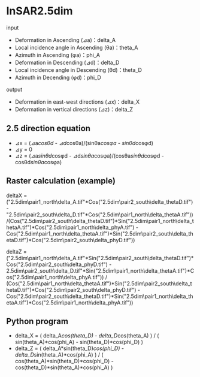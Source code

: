 # InSAR2.5dim

input
- Deformation in Ascending (⊿a)：delta_A
- Local incidence angle in Ascending (θa)：theta_A
- Azimuth in Ascending (φa)：phi_A
- Deformation in Descending (⊿d)：delta_D
- Local incidence angle in Descending (θd)：theta_D
- Azimuth in Decending (φd)：phi_D

output 
- Deformation in east-west directions (⊿x)：delta_X
- Deformation in vertical directions (⊿z)：delta_Z

## 2.5 direction equation
- ⊿x = (⊿a*cosθd - ⊿d*cosθa)/(sinθa*cosφa - sinθd*cosφd)
- ⊿y = 0
- ⊿z = (⊿a*sinθd*cosφd - ⊿d*sinθa*cosφa)/(cosθa*sinθd*cosφd - cosθd*sinθa*cosφa)

## Raster calculation (example)
deltaX = ("2.5dim\pair1_north\delta_A.tif"*Cos("2.5dim\pair2_south\delta_thetaD.tif") - "2.5dim\pair2_south\delta_D.tif"*Cos("2.5dim\pair1_north\delta_thetaA.tif")) /(Cos("2.5dim\pair2_south\delta_thetaD.tif")*Sin("2.5dim\pair1_north\delta_thetaA.tif")*Cos("2.5dim\pair1_north\delta_phyA.tif") -Cos("2.5dim\pair1_north\delta_thetaA.tif")*Sin("2.5dim\pair2_south\delta_thetaD.tif")*Cos("2.5dim\pair2_south\delta_phyD.tif"))

deltaZ = ("2.5dim\pair1_north\delta_A.tif"*Sin("2.5dim\pair2_south\delta_thetaD.tif")*Cos("2.5dim\pair2_south\delta_phyD.tif") - 2.5dim\pair2_south\delta_D.tif"*Sin("2.5dim\pair1_north\delta_thetaA.tif")*Cos("2.5dim\pair1_north\delta_phyA.tif")) / (Cos("2.5dim\pair1_north\delta_thetaA.tif")*Sin("2.5dim\pair2_south\delta_thetaD.tif")*Cos("2.5dim\pair2_south\delta_phyD.tif") -Cos("2.5dim\pair2_south\delta_thetaD.tif")*Sin("2.5dim\pair1_north\delta_thetaA.tif")*Cos("2.5dim\pair1_north\delta_phyA.tif"))

## Python program
- delta_X = ( delta_A*cos(theta_D) - delta_D*cos(theta_A) ) / ( sin(theta_A)*cos(phi_A) - sin(theta_D)*cos(phi_D) )
- delta_Z = ( delta_A*sin(theta_D)*cos(phi_D) - delta_D*sin(theta_A)*cos(phi_A) ) / ( cos(theta_A)*sin(theta_D)*cos(phi_D) - cos(theta_D)*sin(theta_A)*cos(phi_A) )



